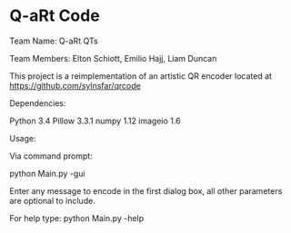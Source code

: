 # Q-aRt Code

Team Name: Q-aRt QTs

Team Members: Elton Schiott, Emilio Hajj, Liam Duncan

This project is a reimplementation of an artistic QR encoder located at https://github.com/sylnsfar/qrcode

Dependencies:

Python 3.4
Pillow 3.3.1
numpy 1.12
imageio 1.6

Usage:

Via command prompt:

python Main.py -gui

Enter any message to encode in the first dialog box, all other parameters are optional to include.

For help type: python Main.py -help
